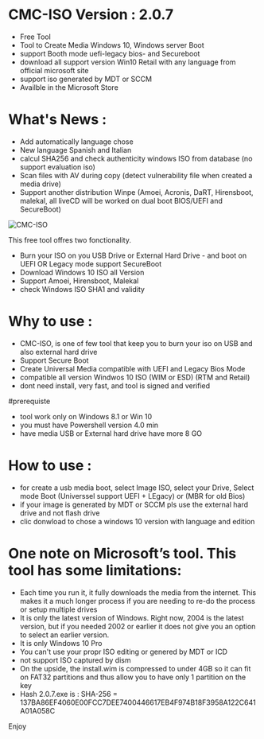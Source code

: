 # CMC-ISO Version  : 2.0.7
* Free Tool
* Tool to Create Media Windows 10, Windows server Boot 
* support Booth mode uefi-legacy bios- and Secureboot
* download all support version Win10 Retail with any language from official microsoft site 
* support iso generated by MDT or SCCM
* Availble in the Microsoft Store

# What's News :
* Add automatically language chose
* New language Spanish and Italian
* calcul SHA256 and check authenticity windows ISO from database (no support evaluation iso)
* Scan files with AV during copy (detect vulnerability file when created a media drive)
* Support another distribution Winpe (Amoei, Acronis, DaRT, Hirensboot, malekal, all liveCD will be worked on dual boot BIOS/UEFI and SecureBoot)


![CMC-ISO](https://user-images.githubusercontent.com/49924401/104088399-eeb65280-5266-11eb-96fd-e7f1216c3146.gif)

This free tool offres two fonctionality. 

* Burn your ISO on you USB Drive or External Hard Drive - and boot on UEFI OR Legacy mode support SecureBoot
* Download Windows 10 ISO all Version
* Support Amoei, Hirensboot, Malekal
* check Windows ISO SHA1 and validity


# Why to use : 

* CMC-ISO, is one of few tool that keep you to burn your iso on USB and also external hard drive
* Support Secure Boot
* Create Universal Media compatible with UEFI and Legacy Bios Mode
* compatible all version Windwos 10 ISO (WIM or ESD) (RTM and Retail)
* dont need install, very fast, and tool is signed and verified 

#prerequiste
* tool work only on Windows 8.1 or Win 10
* you must have Powershell version 4.0 min
* have media USB or External hard drive have more 8 GO

# How to use :
* for create a usb media boot, select Image ISO, select your Drive, Select mode Boot (Universsel support UEFI + LEgacy) or (MBR for old Bios)
* if your image is generated by MDT or SCCM pls use the external hard drive and not flash drive
* clic donwload to chose a windows 10 version with language and edition 

# One note on Microsoft’s tool. This tool has some limitations:

* Each time you run it, it fully downloads the media from the internet. This makes it a much longer process if you are needing to re-do the process or setup multiple drives
* It is only the latest version of Windows. Right now, 2004 is the latest version, but if you needed 2002 or earlier it does not give you an option to select an earlier version.
* It is only Windows 10 Pro
* You can't use your propr ISO editing or genered by MDT or ICD 
* not support ISO captured by dism
* On the upside, the install.wim is compressed to under 4GB so it can fit on FAT32 partitions and thus allow you to have only 1 partition on the key 
* Hash 2.0.7.exe is : SHA-256 = 137BA86EF4060E00FCC7DEE7400446617EB4F974B18F3958A122C641A01A058C


Enjoy


